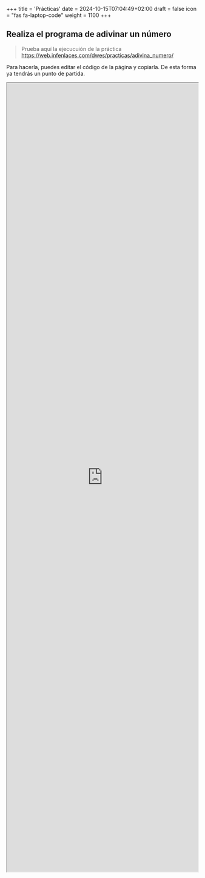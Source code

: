 +++
title = 'Prácticas'
date = 2024-10-15T07:04:49+02:00
draft = false
icon = "fas fa-laptop-code"
weight = 1100
+++

## Realiza el programa de adivinar un número

> Prueba aquí la ejecucuión de la práctica
 https://web.infenlaces.com/dwes/practicas/adivina_numero/

Para hacerla, puedes editar el código de la página y copiarla. De esta forma ya tendrás un punto de partida.


<div class="iframe-container">
<iframe src="https://es.wikieducator.org/index.php?oldid=31774" width="100%" height="2082">WikiEducator </iframe>
</div>



